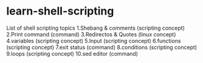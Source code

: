 # learn-shell-scripting


 List of shell scripting topics
1.Shebang & comments     (scripting concept)
2.Print command          (command) 
3.Redirectos & Quotes    (linux concept)
4.variables              (scripting concept)
5.Input                  (scripting concept)
6.functions              (scripting concept)
7.exit status            (command)
8.conditions             (scripting concept)
9.loops                  (scripting concept)
10.sed editor            (command)
